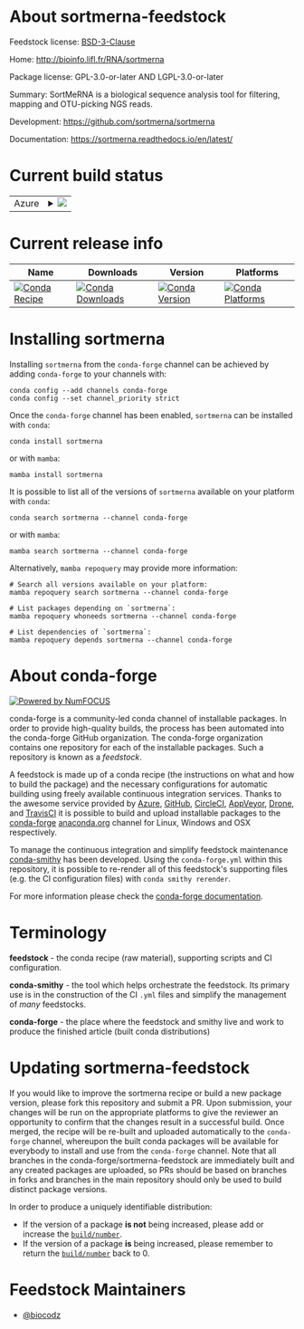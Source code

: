 About sortmerna-feedstock
=========================

Feedstock license: [BSD-3-Clause](https://github.com/conda-forge/sortmerna-feedstock/blob/main/LICENSE.txt)

Home: http://bioinfo.lifl.fr/RNA/sortmerna

Package license: GPL-3.0-or-later AND LGPL-3.0-or-later

Summary: SortMeRNA is a biological sequence analysis tool for filtering, mapping and OTU-picking NGS reads.

Development: https://github.com/sortmerna/sortmerna

Documentation: https://sortmerna.readthedocs.io/en/latest/

Current build status
====================


<table>
    
  <tr>
    <td>Azure</td>
    <td>
      <details>
        <summary>
          <a href="https://dev.azure.com/conda-forge/feedstock-builds/_build/latest?definitionId=24525&branchName=main">
            <img src="https://dev.azure.com/conda-forge/feedstock-builds/_apis/build/status/sortmerna-feedstock?branchName=main">
          </a>
        </summary>
        <table>
          <thead><tr><th>Variant</th><th>Status</th></tr></thead>
          <tbody><tr>
              <td>linux_64_python3.10.____cpython</td>
              <td>
                <a href="https://dev.azure.com/conda-forge/feedstock-builds/_build/latest?definitionId=24525&branchName=main">
                  <img src="https://dev.azure.com/conda-forge/feedstock-builds/_apis/build/status/sortmerna-feedstock?branchName=main&jobName=linux&configuration=linux%20linux_64_python3.10.____cpython" alt="variant">
                </a>
              </td>
            </tr><tr>
              <td>linux_64_python3.11.____cpython</td>
              <td>
                <a href="https://dev.azure.com/conda-forge/feedstock-builds/_build/latest?definitionId=24525&branchName=main">
                  <img src="https://dev.azure.com/conda-forge/feedstock-builds/_apis/build/status/sortmerna-feedstock?branchName=main&jobName=linux&configuration=linux%20linux_64_python3.11.____cpython" alt="variant">
                </a>
              </td>
            </tr><tr>
              <td>linux_64_python3.12.____cpython</td>
              <td>
                <a href="https://dev.azure.com/conda-forge/feedstock-builds/_build/latest?definitionId=24525&branchName=main">
                  <img src="https://dev.azure.com/conda-forge/feedstock-builds/_apis/build/status/sortmerna-feedstock?branchName=main&jobName=linux&configuration=linux%20linux_64_python3.12.____cpython" alt="variant">
                </a>
              </td>
            </tr><tr>
              <td>linux_64_python3.13.____cp313</td>
              <td>
                <a href="https://dev.azure.com/conda-forge/feedstock-builds/_build/latest?definitionId=24525&branchName=main">
                  <img src="https://dev.azure.com/conda-forge/feedstock-builds/_apis/build/status/sortmerna-feedstock?branchName=main&jobName=linux&configuration=linux%20linux_64_python3.13.____cp313" alt="variant">
                </a>
              </td>
            </tr><tr>
              <td>linux_64_python3.9.____cpython</td>
              <td>
                <a href="https://dev.azure.com/conda-forge/feedstock-builds/_build/latest?definitionId=24525&branchName=main">
                  <img src="https://dev.azure.com/conda-forge/feedstock-builds/_apis/build/status/sortmerna-feedstock?branchName=main&jobName=linux&configuration=linux%20linux_64_python3.9.____cpython" alt="variant">
                </a>
              </td>
            </tr><tr>
              <td>osx_64_python3.10.____cpython</td>
              <td>
                <a href="https://dev.azure.com/conda-forge/feedstock-builds/_build/latest?definitionId=24525&branchName=main">
                  <img src="https://dev.azure.com/conda-forge/feedstock-builds/_apis/build/status/sortmerna-feedstock?branchName=main&jobName=osx&configuration=osx%20osx_64_python3.10.____cpython" alt="variant">
                </a>
              </td>
            </tr><tr>
              <td>osx_64_python3.11.____cpython</td>
              <td>
                <a href="https://dev.azure.com/conda-forge/feedstock-builds/_build/latest?definitionId=24525&branchName=main">
                  <img src="https://dev.azure.com/conda-forge/feedstock-builds/_apis/build/status/sortmerna-feedstock?branchName=main&jobName=osx&configuration=osx%20osx_64_python3.11.____cpython" alt="variant">
                </a>
              </td>
            </tr><tr>
              <td>osx_64_python3.12.____cpython</td>
              <td>
                <a href="https://dev.azure.com/conda-forge/feedstock-builds/_build/latest?definitionId=24525&branchName=main">
                  <img src="https://dev.azure.com/conda-forge/feedstock-builds/_apis/build/status/sortmerna-feedstock?branchName=main&jobName=osx&configuration=osx%20osx_64_python3.12.____cpython" alt="variant">
                </a>
              </td>
            </tr><tr>
              <td>osx_64_python3.13.____cp313</td>
              <td>
                <a href="https://dev.azure.com/conda-forge/feedstock-builds/_build/latest?definitionId=24525&branchName=main">
                  <img src="https://dev.azure.com/conda-forge/feedstock-builds/_apis/build/status/sortmerna-feedstock?branchName=main&jobName=osx&configuration=osx%20osx_64_python3.13.____cp313" alt="variant">
                </a>
              </td>
            </tr><tr>
              <td>osx_64_python3.9.____cpython</td>
              <td>
                <a href="https://dev.azure.com/conda-forge/feedstock-builds/_build/latest?definitionId=24525&branchName=main">
                  <img src="https://dev.azure.com/conda-forge/feedstock-builds/_apis/build/status/sortmerna-feedstock?branchName=main&jobName=osx&configuration=osx%20osx_64_python3.9.____cpython" alt="variant">
                </a>
              </td>
            </tr>
          </tbody>
        </table>
      </details>
    </td>
  </tr>
</table>

Current release info
====================

| Name | Downloads | Version | Platforms |
| --- | --- | --- | --- |
| [![Conda Recipe](https://img.shields.io/badge/recipe-sortmerna-green.svg)](https://anaconda.org/conda-forge/sortmerna) | [![Conda Downloads](https://img.shields.io/conda/dn/conda-forge/sortmerna.svg)](https://anaconda.org/conda-forge/sortmerna) | [![Conda Version](https://img.shields.io/conda/vn/conda-forge/sortmerna.svg)](https://anaconda.org/conda-forge/sortmerna) | [![Conda Platforms](https://img.shields.io/conda/pn/conda-forge/sortmerna.svg)](https://anaconda.org/conda-forge/sortmerna) |

Installing sortmerna
====================

Installing `sortmerna` from the `conda-forge` channel can be achieved by adding `conda-forge` to your channels with:

```
conda config --add channels conda-forge
conda config --set channel_priority strict
```

Once the `conda-forge` channel has been enabled, `sortmerna` can be installed with `conda`:

```
conda install sortmerna
```

or with `mamba`:

```
mamba install sortmerna
```

It is possible to list all of the versions of `sortmerna` available on your platform with `conda`:

```
conda search sortmerna --channel conda-forge
```

or with `mamba`:

```
mamba search sortmerna --channel conda-forge
```

Alternatively, `mamba repoquery` may provide more information:

```
# Search all versions available on your platform:
mamba repoquery search sortmerna --channel conda-forge

# List packages depending on `sortmerna`:
mamba repoquery whoneeds sortmerna --channel conda-forge

# List dependencies of `sortmerna`:
mamba repoquery depends sortmerna --channel conda-forge
```


About conda-forge
=================

[![Powered by
NumFOCUS](https://img.shields.io/badge/powered%20by-NumFOCUS-orange.svg?style=flat&colorA=E1523D&colorB=007D8A)](https://numfocus.org)

conda-forge is a community-led conda channel of installable packages.
In order to provide high-quality builds, the process has been automated into the
conda-forge GitHub organization. The conda-forge organization contains one repository
for each of the installable packages. Such a repository is known as a *feedstock*.

A feedstock is made up of a conda recipe (the instructions on what and how to build
the package) and the necessary configurations for automatic building using freely
available continuous integration services. Thanks to the awesome service provided by
[Azure](https://azure.microsoft.com/en-us/services/devops/), [GitHub](https://github.com/),
[CircleCI](https://circleci.com/), [AppVeyor](https://www.appveyor.com/),
[Drone](https://cloud.drone.io/welcome), and [TravisCI](https://travis-ci.com/)
it is possible to build and upload installable packages to the
[conda-forge](https://anaconda.org/conda-forge) [anaconda.org](https://anaconda.org/)
channel for Linux, Windows and OSX respectively.

To manage the continuous integration and simplify feedstock maintenance
[conda-smithy](https://github.com/conda-forge/conda-smithy) has been developed.
Using the ``conda-forge.yml`` within this repository, it is possible to re-render all of
this feedstock's supporting files (e.g. the CI configuration files) with ``conda smithy rerender``.

For more information please check the [conda-forge documentation](https://conda-forge.org/docs/).

Terminology
===========

**feedstock** - the conda recipe (raw material), supporting scripts and CI configuration.

**conda-smithy** - the tool which helps orchestrate the feedstock.
                   Its primary use is in the construction of the CI ``.yml`` files
                   and simplify the management of *many* feedstocks.

**conda-forge** - the place where the feedstock and smithy live and work to
                  produce the finished article (built conda distributions)


Updating sortmerna-feedstock
============================

If you would like to improve the sortmerna recipe or build a new
package version, please fork this repository and submit a PR. Upon submission,
your changes will be run on the appropriate platforms to give the reviewer an
opportunity to confirm that the changes result in a successful build. Once
merged, the recipe will be re-built and uploaded automatically to the
`conda-forge` channel, whereupon the built conda packages will be available for
everybody to install and use from the `conda-forge` channel.
Note that all branches in the conda-forge/sortmerna-feedstock are
immediately built and any created packages are uploaded, so PRs should be based
on branches in forks and branches in the main repository should only be used to
build distinct package versions.

In order to produce a uniquely identifiable distribution:
 * If the version of a package **is not** being increased, please add or increase
   the [``build/number``](https://docs.conda.io/projects/conda-build/en/latest/resources/define-metadata.html#build-number-and-string).
 * If the version of a package **is** being increased, please remember to return
   the [``build/number``](https://docs.conda.io/projects/conda-build/en/latest/resources/define-metadata.html#build-number-and-string)
   back to 0.

Feedstock Maintainers
=====================

* [@biocodz](https://github.com/biocodz/)

